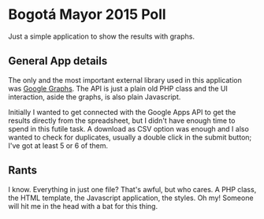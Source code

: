 # Bogotá Mayor 2015 Poll

Just a simple application to show the results with graphs.


## General App details

The only and the most important external library used in this application was [Google Graphs](https://developers.google.com/chart/). The API is just a plain old PHP class and the UI interaction, aside the graphs, is also plain Javascript.

Initially I wanted to get connected with the Google Apps API to get the results directly from the spreadsheet, but I didn't have enough time to spend in this futile task. A download as CSV option was enough and I also wanted to check for duplicates, usually a double click in the submit button; I've got at least 5 or 6 of them.

## Rants

I know. Everything in just one file? That's awful, but who cares. A PHP class, the HTML template, the Javascript application, the styles. Oh my! Someone will hit me in the head with a bat for this thing.
